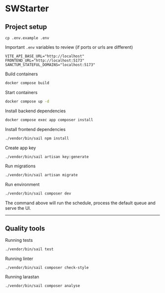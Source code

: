 # SWStarter

## Project setup

```shell
cp .env.example .env
```

Important `.env` variables to review (if ports or urls are different)
```dotenv
VITE_API_BASE_URL="http://localhost"
FRONTEND_URL="http://localhost:5173"
SANCTUM_STATEFUL_DOMAINS="localhost:5173"
```

Build containers
```bash
docker compose build
```

Start containers
```bash
docker compose up -d
```

Install backend dependencies
```bash
docker compose exec app composer install
```

Install frontend dependencies
```bash
./vendor/bin/sail npm install
```

Create app key
```bash
./vendor/bin/sail artisan key:generate
```

Run migrations
```bash
./vendor/bin/sail artisan migrate
```

Run environment
```bash
./vendor/bin/sail composer dev
```
The command above will run the schedule, process the default queue and serve the UI.


---

## Quality tools

Running tests
```bash
./vendor/bin/sail test
```

Running linter
```
./vendor/bin/sail composer check-style
```

Running larastan
```
./vendor/bin/sail composer analyse
```
